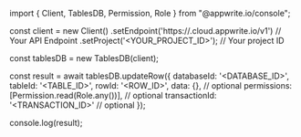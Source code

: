import { Client, TablesDB, Permission, Role } from "@appwrite.io/console";

const client = new Client()
    .setEndpoint('https://<REGION>.cloud.appwrite.io/v1') // Your API Endpoint
    .setProject('<YOUR_PROJECT_ID>'); // Your project ID

const tablesDB = new TablesDB(client);

const result = await tablesDB.updateRow({
    databaseId: '<DATABASE_ID>',
    tableId: '<TABLE_ID>',
    rowId: '<ROW_ID>',
    data: {}, // optional
    permissions: [Permission.read(Role.any())], // optional
    transactionId: '<TRANSACTION_ID>' // optional
});

console.log(result);
